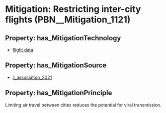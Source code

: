# Mitigation: __Restricting inter-city flights__ (PBN__Mitigation_1121)

## Property: has_MitigationTechnology

* [flight data](../Technology/PBN__Technology_3673)

## Property: has_MitigationSource

* [li_association_2021](../Article/PBN__Article_32)

## Property: has_MitigationPrinciple

Limiting air travel between cities reduces the potential for viral transmission.

